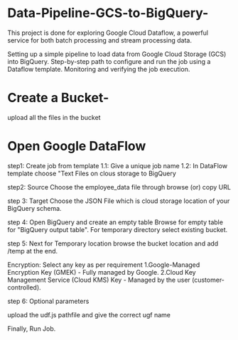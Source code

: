 # Data-Pipeline-GCS-to-BigQuery-

This project is done for exploring Google Cloud Dataflow, a powerful service for both batch processing and stream processing data.

Setting up a simple pipeline to load data from Google Cloud Storage (GCS) into BigQuery.
Step-by-step path to configure and run the job using a Dataflow template.
Monitoring and verifying the job execution.

# Create a Bucket-
upload all the files in the bucket

# Open Google DataFlow
step1: Create job from template
1.1: Give a unique job name 
1.2: In DataFlow template choose "Text Files on clous storage to BigQuery

step2: Source
Choose the employee_data file through browse (or) copy URL

step 3: Target
Choose the JSON File which is cloud storage location of your BigQuery schema.

step 4: Open BigQuery and create an empty table
Browse for empty table for "BigQuery output table".
For temporary directory select existing bucket.

step 5: Next for Temporary location browse the bucket location and add /temp at the end.

Encryption:
Select any key as per requirement
1.Google-Managed Encryption Key (GMEK) - Fully managed by Google.
2.Cloud Key Management Service (Cloud KMS) Key - Managed by the user (customer-controlled).

step 6: Optional parameters

upload the udf.js pathfile and give the correct ugf name

Finally, Run Job.


